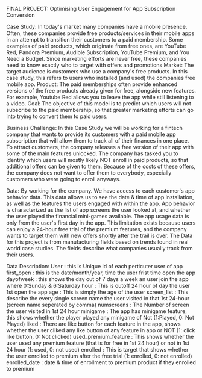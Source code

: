 FINAL PROJECT: Optimising User Engagement for App Subscription Conversion

Case Study:
In today's market many companies have a mobile presence. Often, these companies provide free products/services in their mobile apps in an attempt to transition their customers to a paid membership. Some examples of paid products, which originate from free ones, are YouTube Red, Pandora Premium, Audible Subscription, YouTube Premium, and You Need a Budget. Since marketing efforts are never free, these companies need to know exactly who to target with offers and promotions
Market: The target audience is customers who use a company's free products. In this case study, this refers to users who installed (and used) the companies free mobile app.
Product: The paid memberships often provide enhanced versions of the free products already given for free, alongside new features. For example, Youtube Red allows you to leave the app while still listening to a video.
Goal: The objective of this model is to predict which users will not subscribe to the paid membership, so that greater marketing efforts can go into trying to convert them to paid users.


Business Challenge:
In this Case Study we will be working for a fintech company that wants to provide its customers with a paid mobile app subscription that will allow them to track all of their finances in one place. To attract customers, the company releases a free version of their app with some of the main features unlocked.
The company has tasked you to identify which users will mostly likely NOT enroll in paid products, so that additional offers can be given to them. Because of the costs of these offers, the company does not want to offer them to everybody, especially customers who were going to enroll anyways.


Data:
By working for the company. We have access to each customer's app behavior data. This data allows us to see the date & time of app installation, as well as the features the users engaged with within the app. App behavior is characterized as the list of app screens the user looked at, and whether the user played the financial mini-games available.
The app usage data is only from the user's first day in the app. This limitation exists because users can enjoy a 24-hour free trial of the premium features, and the company wants to target them with new offers shortly after the trail is over.
The Data for this project is from manufacturing fields based on trends found in real world case studies. The fields describe what companies usually track from their users.


Data Description:
User : this is Unique id of each perticuter user of app
first_open : this is the date/month/year, time the user frist time open the app
dayofweek : this shows the day out of 7 days a week an user join the app where 0:Sunday & 6:Saturday
hour : This is outoff 24 hour of day the user 1st open the app
age : This is simply the age of the user
screen_list : This describe the every single screen name the user visited in that 1st 24-hour (screen name seperated by comma)
numscreens : The Number of screen the user visited in 1st 24 hour
minigame : The app has minigame feature, this shows whether the player played any minigame of Not (1:Played, 0: Not Played)
liked : There are like button for each feature in the app, shows whether the user cliked any like button of any feature in app or NOT (1: click like button, 0: Not clicked)
used_premium_feature : This shows whether the user used any premium feature (that is for free in 1st 24 hour) or not in 1st 24 hour (1: used, 0: not used)
enrolled : This is target that shows whether the user enrolled to premium after the free trial (1: enrolled, 0: not enrolled)
enrolled_date : date & time of enrollment to premium product if they enrolled to premium

